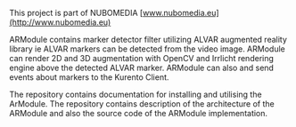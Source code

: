 This project is part of NUBOMEDIA
[www.nubomedia.eu](http://www.nubomedia.eu)

ARModule contains marker detector filter utilizing ALVAR augmented reality library ie
ALVAR markers can be detected from the video image.
ARModule can render 2D and 3D augmentation with OpenCV and Irrlicht rendering engine above the detected ALVAR marker. ARModule can also and send events about markers to the Kurento Client.

The repository contains documentation for installing and utilising the ArModule. The repository contains description of the architecture of the ARModule and also the source code of the ARModule implementation.

